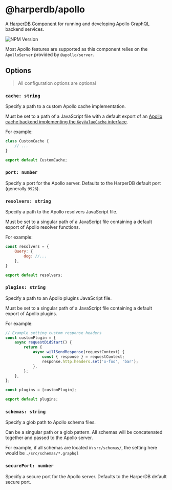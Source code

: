 # @harperdb/apollo

A [HarperDB Component](https://docs.harperdb.io/docs/developers/components) for running and developing Apollo GraphQL backend services.

![NPM Version](https://img.shields.io/npm/v/%40harperdb%2Fapollo)

Most Apollo features are supported as this component relies on the `ApolloServer` provided by `@apollo/server`.

## Options

> All configuration options are optional

### `cache: string`

Specify a path to a custom Apollo cache implementation.

Must be set to a path of a JavaScript file with a default export of an [Apollo cache backend implementing the `KeyValueCache` interface](https://www.apollographql.com/docs/apollo-server/performance/cache-backends#implementing-your-own-cache-backend).

For example:

```js
class CustomCache {
	// ...
}

export default CustomCache;
```

### `port: number`

Specify a port for the Apollo server. Defaults to the HarperDB default port (generally `9926`).

### `resolvers: string`

Specify a path to the Apollo resolvers JavaScript file.

Must be set to a singular path of a JavaScript file containing a default export of Apollo resolver functions.

For example:

```js
const resolvers = {
	Query: {
		dog: //...
	},
}

export default resolvers;
```

### `plugins: string`

Specify a path to an Apollo plugins JavaScript file.

Must be set to a singular path of a JavaScript file containing a default export of Apollo plugins.

For example:

```js
// Example setting custom response headers
const customPlugin = {
	async requestDidStart() {
		return {
			async willSendResponse(requestContext) {
				const { response } = requestContext;
				response.http.headers.set('x-foo', 'bar');
			},
		};
	},
};

const plugins = [customPlugin];

export default plugins;
```

### `schemas: string`

Specify a glob path to Apollo schema files.

Can be a singular path or a glob pattern. All schemas will be concatenated together and passed to the Apollo server.

For example, if all schemas are located in `src/schemas/`, the setting here would be `./src/schemas/*.graphql`

### `securePort: number`

Specify a secure port for the Apollo server. Defaults to the HarperDB default secure port.
